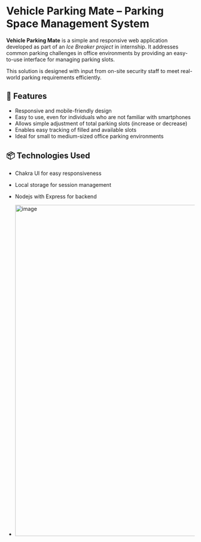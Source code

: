 # Vehicle Parking Mate – Parking Space Management System

**Vehicle Parking Mate** is a simple and responsive web application developed as part of an *Ice Breaker project* in internship. It addresses common parking challenges in office environments by providing an easy-to-use interface for managing parking slots.

This solution is designed with input from on-site security staff to meet real-world parking requirements efficiently.

## 🚗 Features

- Responsive and mobile-friendly design
- Easy to use, even for individuals who are not familiar with smartphones
- Allows simple adjustment of total parking slots (increase or decrease)
- Enables easy tracking of filled and available slots
- Ideal for small to medium-sized office parking environments

## 📦 Technologies Used

- Chakra UI for easy responsiveness
- Local storage for session management
- Nodejs with Express for backend

- <img width="1918" height="885" alt="image" src="https://github.com/user-attachments/assets/badb4f00-3deb-4a2d-9bef-05f963a1784b" />

